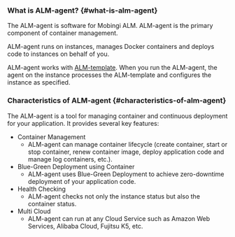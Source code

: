 ### What is ALM-agent? {#what-is-alm-agent}
The ALM-agent is software for Mobingi ALM. ALM-agent is the primary component of container management.

ALM-agent runs on instances, manages Docker containers and deploys code to instances on behalf of you.

ALM-agent works with [ALM-template](https://learn.mobingi.com/alm-template). When you run the ALM-agent, the agent on the instance processes the ALM-template and configures the instance as specified.


### Characteristics of ALM-agent {#characteristics-of-alm-agent}
The ALM-agent is a tool for managing container and continuous deployment for your application. It provides several key features:

- Container Management
  - ALM-agent can manage container lifecycle (create container, start or stop container, renew container image, deploy application code and manage log containers, etc.).
- Blue-Green Deployment using Container
  - ALM-agent uses Blue-Green Deployment to achieve zero-downtime deployment of your application code.
- Health Checking
  - ALM-agent checks not only the instance status but also the container status.
- Multi Cloud
  - ALM-agent can run at any Cloud Service such as Amazon Web Services, Alibaba Cloud, Fujitsu K5, etc.
